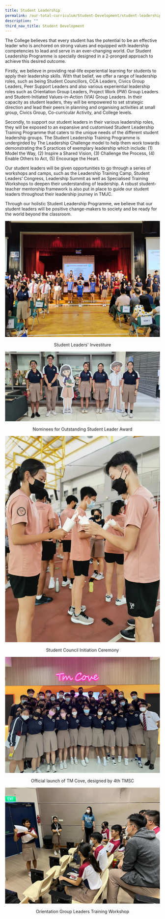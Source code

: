```yaml
---
title: Student Leadership
permalink: /our-total-curriculum/Student-Development/student-leadership/
description: ""
third_nav_title: Student Development
---
```

The College believes that every student has the potential to be an effective leader who is anchored on strong values and equipped with leadership competencies to lead and serve in an ever-changing world. Our Student Leadership Programme is specially designed in a 2-pronged approach to achieve this desired outcome.  

Firstly, we believe in providing real-life experiential learning for students to apply their leadership skills. With that belief, we offer a range of leadership roles, such as being Student Councillors, CCA Leaders, Civics Group Leaders, Peer Support Leaders and also various experiential leadership roles such as Orientation Group Leaders, Project Work (PW) Group Leaders and Student-Initiated Values-in-Action (VIA) Group Leaders. In their capacity as student leaders, they will be empowered to set strategic direction and lead their peers in planning and organising activities at small group, Civics Group, Co-curricular Activity, and College levels.
  
Secondly, to support our student leaders in their various leadership roles, they will be exposed to an expansive and customised Student Leadership Training Programme that caters to the unique needs of the different student leadership groups. The Student Leadership Training Programme is undergirded by The Leadership Challenge model to help them work towards demonstrating the 5 practices of exemplary leadership which include: (1) Model the Way, (2) Inspire a Shared Vision, (3) Challenge the Process, (4) Enable Others to Act, (5) Encourage the Heart.  

Our student leaders will be given opportunities to go through a series of workshops and camps, such as the Leadership Training Camp, Student Leaders’ Congress, Leadership Summit as well as Specialised Training Workshops to deepen their understanding of leadership. A robust student-teacher mentorship framework is also put in place to guide our student leaders throughout their leadership journey in TMJC.  
  
Through our holistic Student Leadership Programme, we believe that our student leaders will be positive change-makers to society and be ready for the world beyond the classroom.

![](/images/Our%20Total%20Curriculum/3%20Student%20Development/Student%20Leadership/Student%20Leaders'%20Investiture.jpg)
<center>Student Leaders' Investiture</center>

![](/images/Our%20Total%20Curriculum/3%20Student%20Development/Student%20Leadership/Nominees%20for%20Outstanding%20Student%20Leader%20Award.jpeg)
<center>Nominees for Outstanding Student Leader Award</center>

![](/images/Our%20Total%20Curriculum/3%20Student%20Development/Student%20Leadership/Student%20Council%20Initiation%20Ceremony.jpg)
<center>Student Council Initiation Ceremony</center>

![](/images/Our%20Total%20Curriculum/3%20Student%20Development/Student%20Leadership/Official%20launch%20of%20TM%20Cove,%20designed%20by%204th%20TMSC.jpg)
<center>Official launch of TM Cove, designed by 4th TMSC</center>

![](/images/Our%20Total%20Curriculum/3%20Student%20Development/Student%20Leadership/Orientation%20Group%20Leaders'%20Training%20Workshop.jpeg)
<center>Orientation Group Leaders Training Workshop</center>